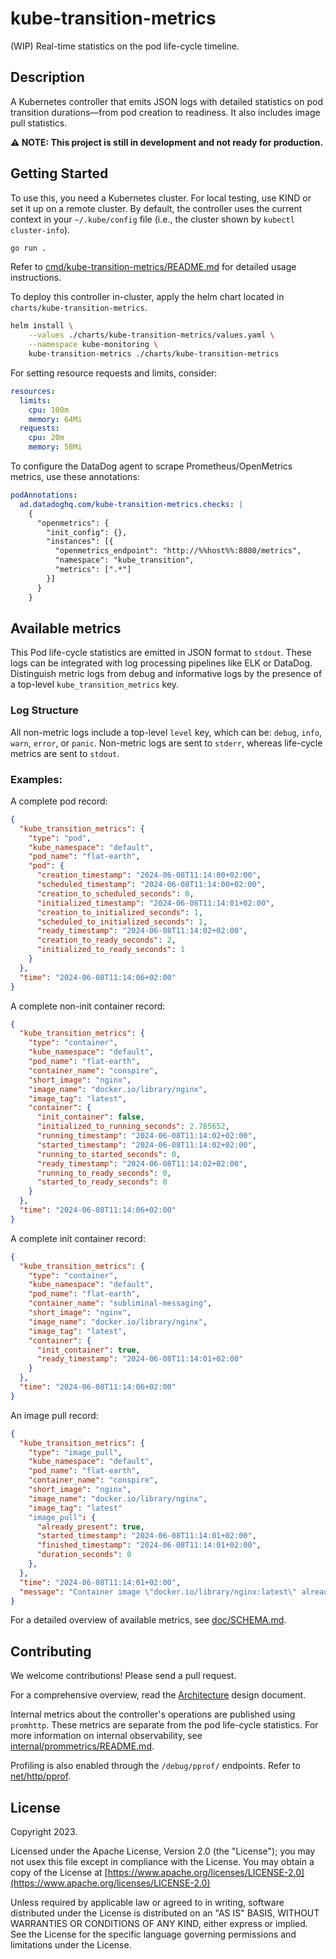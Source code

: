 # kube-transition-metrics

(WIP) Real-time statistics on the pod life-cycle timeline.

## Description

A Kubernetes controller that emits JSON logs with detailed statistics on pod
transition durations—from pod creation to readiness.
It also includes image pull statistics.

**⚠️ NOTE: This project is still in development and not ready for
production.**

## Getting Started

To use this, you need a Kubernetes cluster.
For local testing, use KIND or set it up on a remote cluster.
By default, the controller uses the current context in your `~/.kube/config`
file (i.e., the cluster shown by `kubectl cluster-info`).

```sh
go run .
```

Refer to
[cmd/kube-transition-metrics/README.md](cmd/kube-transition-metrics/README.md)
for detailed usage instructions.

To deploy this controller in-cluster, apply the helm chart located in
`charts/kube-transition-metrics`.

```sh
helm install \
    --values ./charts/kube-transition-metrics/values.yaml \
    --namespace kube-monitoring \
    kube-transition-metrics ./charts/kube-transition-metrics
```

For setting resource requests and limits, consider:

```yaml
resources:
  limits:
    cpu: 100m
    memory: 64Mi
  requests:
    cpu: 20m
    memory: 58Mi
```

To configure the DataDog agent to scrape Prometheus/OpenMetrics metrics, use
these annotations:

```yaml
podAnnotations:
  ad.datadoghq.com/kube-transition-metrics.checks: |
    {
      "openmetrics": {
        "init_config": {},
        "instances": [{
          "openmetrics_endpoint": "http://%%host%%:8080/metrics",
          "namespace": "kube_transition",
          "metrics": [".*"]
        }]
      }
    }
```

## Available metrics

This Pod life-cycle statistics are emitted in JSON format to `stdout`.
These logs can be integrated with log processing pipelines like ELK or DataDog.
Distinguish metric logs from debug and informative logs by the presence of a
top-level `kube_transition_metrics` key.

### Log Structure

All non-metric logs include a top-level `level` key, which can be: `debug`,
`info`, `warn`, `error`, or `panic`.
Non-metric logs are sent to `stderr`, whereas life-cycle metrics are sent to
`stdout`.

### Examples:

A complete pod record:

```json
{
  "kube_transition_metrics": {
    "type": "pod",
    "kube_namespace": "default",
    "pod_name": "flat-earth",
    "pod": {
      "creation_timestamp": "2024-06-08T11:14:00+02:00",
      "scheduled_timestamp": "2024-06-08T11:14:00+02:00",
      "creation_to_scheduled_seconds": 0,
      "initialized_timestamp": "2024-06-08T11:14:01+02:00",
      "creation_to_initialized_seconds": 1,
      "scheduled_to_initialized_seconds": 1,
      "ready_timestamp": "2024-06-08T11:14:02+02:00",
      "creation_to_ready_seconds": 2,
      "initialized_to_ready_seconds": 1
    }
  },
  "time": "2024-06-08T11:14:06+02:00"
}
```

A complete non-init container record:
```json
{
  "kube_transition_metrics": {
    "type": "container",
    "kube_namespace": "default",
    "pod_name": "flat-earth",
    "container_name": "conspire",
    "short_image": "nginx",
    "image_name": "docker.io/library/nginx",
    "image_tag": "latest",
    "container": {
      "init_container": false,
      "initialized_to_running_seconds": 2.785652,
      "running_timestamp": "2024-06-08T11:14:02+02:00",
      "started_timestamp": "2024-06-08T11:14:02+02:00",
      "running_to_started_seconds": 0,
      "ready_timestamp": "2024-06-08T11:14:02+02:00",
      "running_to_ready_seconds": 0,
      "started_to_ready_seconds": 0
    }
  },
  "time": "2024-06-08T11:14:06+02:00"
}
```

A complete init container record:
```json
{
  "kube_transition_metrics": {
    "type": "container",
    "kube_namespace": "default",
    "pod_name": "flat-earth",
    "container_name": "subliminal-messaging",
    "short_image": "nginx",
    "image_name": "docker.io/library/nginx",
    "image_tag": "latest",
    "container": {
      "init_container": true,
      "ready_timestamp": "2024-06-08T11:14:01+02:00"
    }
  },
  "time": "2024-06-08T11:14:06+02:00"
}
```

An image pull record:
```json
{
  "kube_transition_metrics": {
    "type": "image_pull",
    "kube_namespace": "default",
    "pod_name": "flat-earth",
    "container_name": "conspire",
    "short_image": "nginx",
    "image_name": "docker.io/library/nginx",
    "image_tag": "latest"
    "image_pull": {
      "already_present": true,
      "started_timestamp": "2024-06-08T11:14:01+02:00",
      "finished_timestamp": "2024-06-08T11:14:01+02:00",
      "duration_seconds": 0
    },
  },
  "time": "2024-06-08T11:14:01+02:00",
  "message": "Container image \"docker.io/library/nginx:latest\" already present on machine"
}
```

For a detailed overview of available metrics, see [doc/SCHEMA.md](doc/SCHEMA.md).

## Contributing

We welcome contributions! Please send a pull request.

For a comprehensive overview, read the [Architecture](doc/ARCHITECTURE.md)
design document.

Internal metrics about the controller's operations are published using
`promhttp`.
These metrics are separate from the pod life-cycle statistics.
For more information on internal observability, see
[internal/prommetrics/README.md](internal/prommetrics/README.md).

Profiling is also enabled through the `/debug/pprof/` endpoints.
Refer to [net/http/pprof](https://pkg.go.dev/net/http/pprof).

## License
Copyright 2023.

Licensed under the Apache License, Version 2.0 (the "License"); you may not usex
this file except in compliance with the License.
You may obtain a copy of the License at
[https://www.apache.org/licenses/LICENSE-2.0](https://www.apache.org/licenses/LICENSE-2.0)

Unless required by applicable law or agreed to in writing, software distributed
under the License is distributed on an "AS IS" BASIS, WITHOUT WARRANTIES OR
CONDITIONS OF ANY KIND, either express or implied. See the License for the
specific language governing permissions and limitations under the License.
